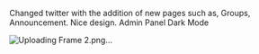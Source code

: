 Changed twitter with the addition of new pages such as, Groups, Announcement.
Nice design.
Admin Panel
Dark Mode

![Uploading Frame 2.png…]()
